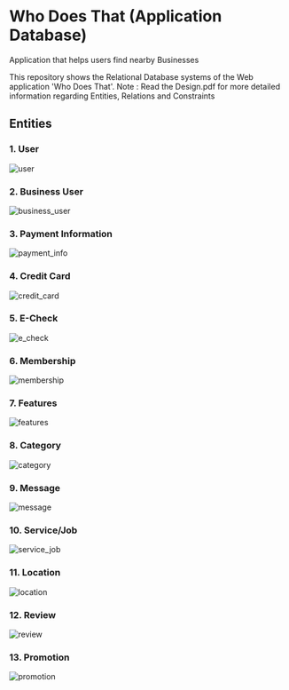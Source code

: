 # Who Does That (Application Database)

Application that helps users find nearby Businesses

This repository shows the Relational Database systems of the Web application 'Who Does That'.
Note : Read the Design.pdf for more detailed information regarding Entities, Relations and Constraints

## Entities

### 1. User  
![user][user]

[user]: https://github.com/JankiPatel26/who_does_that/blob/main/entities/user.png "user"
### 2. Business User  
![business_user][business_user]

[business_user]: https://github.com/JankiPatel26/who_does_that/blob/main/entities/business_user.png "business_user"
### 3. Payment Information  
![payment_info][payment_info]

[payment_info]: https://github.com/JankiPatel26/who_does_that/blob/main/entities/payment_info.png "payment_info"
### 4. Credit Card
![credit_card][credit_card]

[credit_card]: https://github.com/JankiPatel26/who_does_that/blob/main/entities/credit_card.png "credit_card"

### 5. E-Check  
![e_check][e_check]

[e_check]: https://github.com/JankiPatel26/who_does_that/blob/main/entities/e_check.png "e_check"
### 6. Membership
![membership][membership]

[membership]: https://github.com/JankiPatel26/who_does_that/blob/main/entities/membership.png "membership"

### 7. Features
![features][features]

[features]: https://github.com/JankiPatel26/who_does_that/blob/main/entities/features.png "features"

### 8. Category
![category][category]

[category]: https://github.com/JankiPatel26/who_does_that/blob/main/entities/category.png "category"
### 9. Message
![message][message]

[message]: https://github.com/JankiPatel26/who_does_that/blob/main/entities/message.png "message"
### 10. Service/Job
![service_job][service_job]

[service_job]: https://github.com/JankiPatel26/who_does_that/blob/main/entities/service_job.png "service_job"
### 11. Location
![location][location]

[location]: https://github.com/JankiPatel26/who_does_that/blob/main/entities/location.png "location"

### 12. Review
![review][review]

[review]: https://github.com/JankiPatel26/who_does_that/blob/main/entities/review.png "review"

### 13. Promotion
![promotion][promotion]

[promotion]: https://github.com/JankiPatel26/who_does_that/blob/main/entities/promotion.png "promotion"
